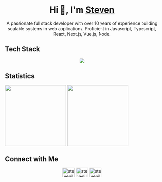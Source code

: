 <h1 align="center">Hi 👋, I'm <a href="https://stevenho.dev/" target="blank">
Steven</a></h1>
<p align="center">
A passionate full stack developer with over 10 years of experience building scalable systems in web applications. Proficient in Javascript, Typescript, React, Next.js, Vue.js, Node.
</p>

## Tech Stack
<p align="center">
  <a href="https://skillicons.dev">
    <img src="https://skillicons.dev/icons?i=javascript,html,css,ts,react,vue,vite,nodejs,nextjs,git,prisma,tailwind,rollup,nestjs&perline=14" />
  </a>
</p>

## Statistics
<picture>
  <source
    srcset="https://github-readme-stats.vercel.app/api?username=stevenjlho&show_icons=true&hide_rank=true&theme=dark"
    media="(prefers-color-scheme: dark)"
  />
  <source
    srcset="https://github-readme-stats.vercel.app/api?username=stevenjlho&show_icons=true&hide_rank=true"
    media="(prefers-color-scheme: light), (prefers-color-scheme: no-preference)"
  />
  <img height=200 align="center" src="https://github-readme-stats.vercel.app/api?username=stevenjlho&show_icons=true" />
</picture>
<picture>
  <source
    srcset="https://github-readme-stats.vercel.app/api/top-langs?username=anuraghazra&layout=compact&langs_count=8&card_width=320&theme=dark"
    media="(prefers-color-scheme: dark)"
  />
  <source
    srcset="https://github-readme-stats.vercel.app/api/top-langs?username=anuraghazra&layout=compact&langs_count=8&card_width=320"
    media="(prefers-color-scheme: light), (prefers-color-scheme: no-preference)"
  />
  <img height=200 align="center" src="https://github-readme-stats.vercel.app/api/top-langs?username=anuraghazra&layout=compact&langs_count=8&card_width=320" />
</picture>

## Connect with Me

<p align="center">
<a href="https://linkedin.com/in/stevenjlho" target="blank"><img align="center" src="https://cdn.jsdelivr.net/npm/simple-icons@3.0.1/icons/linkedin.svg" alt="stevenjlho" height="30" width="40" /></a>
<a href="https://twitter.com/stevenjlho" target="blank"><img align="center" src="https://cdn.jsdelivr.net/npm/simple-icons@3.0.1/icons/twitter.svg" alt="stevenjlho" height="30" width="40" /></a>
<a href="mailto:stevenjlho@gmail.com" target="blank"><img align="center" src="https://cdn.jsdelivr.net/npm/simple-icons@3.0.1/icons/gmail.svg" alt="stevenjlho" height="30" width="40" /></a>
</p>